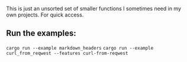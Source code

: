 This is just an unsorted set of smaller functions I sometimes need in my own projects. For quick
access.

Run the examples:
-----------------
`cargo run --example markdown_headers`
`cargo run --example curl_from_reqwest --features curl-from-reqwest`
